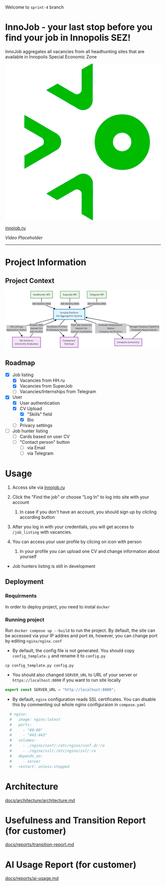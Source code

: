 Welcome to `sprint-4` branch

# InnoJob - your last stop before you find your job in Innopolis SEZ!

InnoJob aggregates all vacancies from all headhunting sites that are available in Innopolis Special Economic Zone

![Logo](pics/IU2.png)

[innojob.ru](http://innojob.ru)

*Video Placeholder*

***

# Project Information

## Project Context

![Project Context Diagram](<docs/Project Context Diagram.png>)

## Roadmap

- [x] Job listing
    - [x] Vacancies from HH.ru
    - [x] Vacancies from SuperJob
    - [ ] Vacancies/Internships from Telegram
- [X] User
    - [x] User authentication
    - [x] CV Upload
        - [x] "Skiils" field
        - [x] Bio
    - [ ] Privacy settings
- [ ] Job hunter listing
    - [ ] Cards based on user CV
    - [ ] "Contact person" button
        - [ ] via Email
        - [ ] via Telegram

# Usage

1. Access site via [innojob.ru](http://innojob.ru)
2. Click the "Find the job" or choose "Log In" to log into site with your account

    1. In case if you don't have an account, you should sign up by clicling according button
3. After you log in with your credentials, you will get access to `/job_listing` with vacancies.
4. You can access your user profile by clicing on icon with person

    1. In your profile you can upload one CV and change information about yourself

- Job hunters listing is still in development

## Deployment

### Requirments

In order to deploy project, you need to instal `docker`

### Running project

Run `docker compose up --build` to run the project. By default, the site can be accessed via your IP addres and port `80`, however, you can change port by editing `nginx/nginx.conf`

- By default, the config file is not generated. You should copy `config_template.y` and rename it to `config.py`

```shell
cp config_template.py config.py
```

- You should also changed `SERVER_URL` to URL of your server or `https://localhost:8000` if you want to run site locally

```js
export const SERVER_URL = "http://localhost:8000";
```

- By default, `nginx` configuration reads SSL certificates. You can disable this by commenting out whole nginx configuraion in `compose.yaml`

```yaml
  # nginx:
  #   image: nginx:latest
  #   ports:
  #     - "80:80"
  #     - "443:443"
  #   volumes:
  #     - ./nginx/conf/:/etc/nginx/conf.d/:ro
  #     - ./nginx/ssl/:/etc/nginx/ssl/:ro
  #   depends_on:
  #     - server
  #   restart: unless-stopped
```

# Architecture

[docs/architecture/architecture.md](docs/architecture/architecture.md)

# Usefulness and Transition Report (for customer)

[docs/reports/transition-report.md](docs/reports/transition-report.md)

# AI Usage Report (for customer)

[docs/reports/ai-usage.md](docs/reports/ai-usage.md)